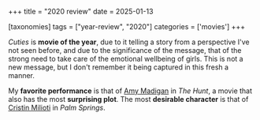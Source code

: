 +++
title = "2020 review"
date = 2025-01-13

[taxonomies]
tags = ["year-review", "2020"]
categories = ['movies']
+++

_Cuties_ is __movie of the year__,
due to it telling a story from a perspective I've not seen before,
and due to the significance of the message,
that of the strong need to take care of the emotional wellbeing of girls.
This is not a new message,
but I don't remember it being captured in this fresh a manner.

My __favorite performance__ is that of [Amy Madigan] in _The Hunt_,
a movie that also has the most __surprising plot__.
The most __desirable character__ is that of [Cristin Milioti] in *Palm Springs*.

[Cristin Milioti]: https://en.wikipedia.org/wiki/Cristin_Milioti
[Amy Madigan]: https://en.wikipedia.org/wiki/Amy_Madigan
